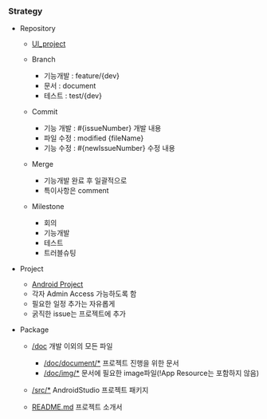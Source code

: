 ### Strategy

-   Repository

    -   [UI_project](https://github.com/sungwon-097/UI_project)
    -   Branch

        -   기능개발 : feature/{dev}
        -   문서 : document
        -   테스트 : test/{dev}

    -   Commit

        -   기능 개발 : #{issueNumber} 개발 내용
        -   파일 수정 : modified {fileName}
        -   기능 수정 : #{newIssueNumber} 수정 내용

    -   Merge

        -   기능개발 완료 후 일괄적으로
        -   특이사항은 comment

    -   Milestone
        -   회의
        -   기능개발
        -   테스트
        -   트러블슈팅

-   Project

    -   [Android Project](https://github.com/users/sungwon-097/projects/5)
    -   각자 Admin Access 가능하도록 함
    -   필요한 일정 추가는 자유롭게
    -   굵직한 issue는 프로젝트에 추가

-   Package

    -   [/doc](/doc/) 개발 이외의 모든 파일

        -   [/doc/document/\*](/doc/document/) 프로젝트 진행을 위한 문서
        -   [/doc/img/\*](/doc/img/) 문서에 필요한 image파일(!App Resource는 포함하지 않음)

    -   [/src/\*](/src) AndroidStudio 프로젝트 패키지
    -   [README.md](/README.md) 프로젝트 소개서
